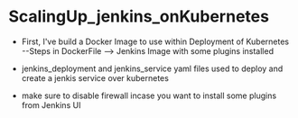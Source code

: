 # ScalingUp_jenkins_onKubernetes

* First, I've build a Docker Image to use within Deployment of Kubernetes
--Steps in DockerFile --> Jenkins Image with some plugins installed 

* jenkins_deployment and jenkins_service yaml files used to deploy and create a jenkis service over kubernetes

* make sure to disable firewall incase you want to install some plugins from Jenkins UI
